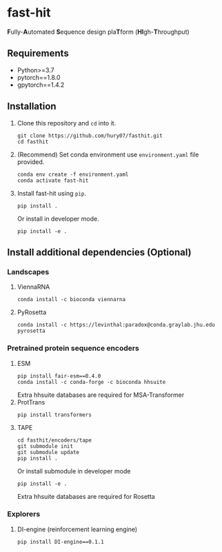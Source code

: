 # fast-hit
**F**ully-**A**utomated **S**equence design pla**T**form (**HI**gh-**T**hroughput)

## Requirements
- Python>=3.7
- pytorch==1.8.0
- gpytorch==1.4.2
## Installation
1. Clone this repository and `cd` into it.
    ```console
    git clone https://github.com/hury07/fasthit.git
    cd fasthit
    ```
2. (Recommend) Set conda environment use `environment.yaml` file provided.
    ```console
    conda env create -f environment.yaml
    conda activate fast-hit
    ```
3. Install fast-hit using `pip`.
    ```console
    pip install .
    ```
    Or install in developer mode.
    ```console
    pip install -e .
    ```
## Install additional dependencies (Optional)
### Landscapes
1. ViennaRNA
    ```console
    conda install -c bioconda viennarna
    ```
2. PyRosetta
    ```console
    conda install -c https://levinthal:paradox@conda.graylab.jhu.edu pyrosetta
    ```
### Pretrained protein sequence encoders
1. ESM
    ```console
    pip install fair-esm==0.4.0
    conda install -c conda-forge -c bioconda hhsuite
    ```
    Extra hhsuite databases are required for MSA-Transformer
2. ProtTrans
    ```console
    pip install transformers
    ```
3. TAPE
    ```console
    cd fasthit/encoders/tape
    git submodule init
    git submodule update
    pip install .
    ```
    Or install submodule in developer mode
    ```console
    pip install -e .
    ```
    Extra hhsuite databases are required for Rosetta
### Explorers
1. DI-engine (reinforcement learning engine)
    ```console
    pip install DI-engine==0.1.1
    ```